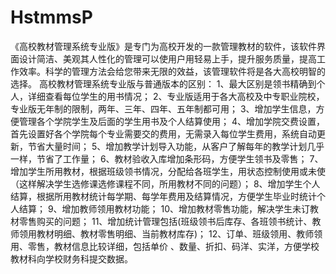 # HstmmsP
 《高校教材管理系统专业版》是专门为高校开发的一款管理教材的软件，该软件界面设计简洁、美观其人性化的管理可以使用户用轻易上手，提升服务质量，提高工作效率。科学的管理方法会给您带来无限的效益，该管理软件将是各大高校明智的选择。 高校教材管理系统专业版与普通版本的区别： 1、最大区别是领书精确到个人，详细查看每位学生的用书情况； 2、专业版适用于各大高校及中专职业院校，专业版无年制的限制，两年、三年、四年、五年制都可用； 3、增加学生信息，方便管理各个学院学生及后面的学生用书及个人结算使用； 4、增加学院交费设置，首先设置好各个学院每个专业需要交的费用，无需录入每位学生费用，系统自动更新，节省大量时间； 5、增加教学计划导入功能，从客户了解每年的教学计划几乎一样，节省了工作量； 6、教材验收入库增加条形码，方便学生领书及零售； 7、增加学生所用教材，根据班级领书情况，分配给各班学生，用状态控制使用或未使（这样解决学生选修课选修课程不同，所用教材不同的问题）； 8、增加学生个人结算，根据所用教材统计每学期、每学年费用及结算情况，方便学生毕业时统计个人结算； 9、增加教师领用教材功能； 10、增加教材零售功能，解决学生未订教材零售购买的问题； 11、增加统计管理包括(班级领书后库存、各班领书统计、教师领用教材明细、教材零售明细、当前教材库存)； 12、订单、班级领用、教师领用、零售，教材信息比较详细，包括单价 、数量、折扣、码洋、实洋，方便学校教材科向学校财务科提交数据。
